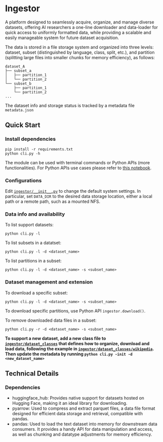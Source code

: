 # Ingestor
A platform designed to seamlessly acquire, organize, and manage diverse datasets, offering AI researchers a one-line downloader and data-loader for quick access to uniformly formatted data, while providing a scalable and easily manageable system for future dataset acquisition.

The data is stored in a file storage system and organized into three levels: dataset, subset (distinguished by language, class, split, etc.), and partition (splitting large files into smaller chunks for memory efficiency), as follows:

```
dataset_A
├── subset_a
│   ├── partition_1
│   └── partition_2
└── subset_b
    ├── partition_1
    └── partition_2
...
```
The dataset info and storage status is tracked by a metadata file `metadata.json`

## Quick Start
### Install dependencies
```
pip install -r requirements.txt
python cli.py -h
```
The module can be used with terminal commands or Python APIs (more functionalities). For Python APIs use cases please refer to [this notebook](api_demo.ipynb).

### Configurations
Edit [`ingestor/__init__.py`](ingestor/__init__.py) to change the default system settings. In particular, set `DATA_DIR` to the desired data storage location, either a local path or a remote path, such as a mounted NFS.

### Data info and availability
To list support datasets: 
```
python cli.py -l
```
To list subsets in a datatset:
```
python cli.py -l -d <dataset_name>
```
To list partitions in a subset:
```
python cli.py -l -d <dataset_name> -s <subset_name>
```
### Dataset management and extension
To download a specific subset:
```
python cli.py -l -d <dataset_name> -s <subset_name>
```
To download specific partitions, use Python API `ingestor.download()`.

To remove downloaded data files in a subset:
```
python cli.py -r -d <dataset_name> -s <subset_name>
```

**To support a new dataset, add a new class file to [`ingestor/dataset_classes`](ingestor/dataset_classes) that defines how to organize, download and load data, following the example in [`ingestor/dataset_classes/wikipedia`](ingestor/dataset_classes/wikipedia). Then update the metadata by running `python cli.py -init -d <new_dataset_name>`**


## Technical Details
### Dependencies
- huggingface_hub: Provides native support for datasets hosted on Hugging Face, making it an ideal library for downloading.
- pyarrow: Used to compress and extract parquet files, a data file format designed for efficient data storage and retrieval, compatible with pandas.
- pandas: Used to load the text dataset into memory for downstream data consumers. It provides a handy API for data manipulation and access, as well as chunking and datatype adjustments for memory efficiency.
